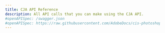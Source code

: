 ```yaml
---
title: CJA API Reference
description: All API calls that you can make using the CJA API.
#openAPISpec: /swagger.json
#openAPISpec: https://raw.githubusercontent.com/AdobeDocs/cis-photoshop-api-docs/main/src/swagger.json
---
```

